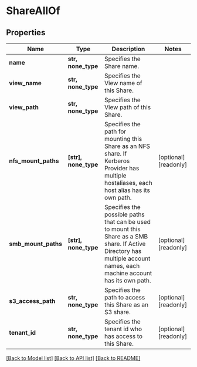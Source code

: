 # ShareAllOf


## Properties
Name | Type | Description | Notes
------------ | ------------- | ------------- | -------------
**name** | **str, none_type** | Specifies the Share name. | 
**view_name** | **str, none_type** | Specifies the View name of this Share. | 
**view_path** | **str, none_type** | Specifies the View path of this Share. | 
**nfs_mount_paths** | **[str], none_type** | Specifies the path for mounting this Share as an NFS share. If Kerberos Provider has multiple hostaliases, each host alias has its own path. | [optional] [readonly] 
**smb_mount_paths** | **[str], none_type** | Specifies the possible paths that can be used to mount this Share as a SMB share. If Active Directory has multiple account names, each machine account has its own path. | [optional] [readonly] 
**s3_access_path** | **str, none_type** | Specifies the path to access this Share as an S3 share. | [optional] [readonly] 
**tenant_id** | **str, none_type** | Specifies the tenant id who has access to this Share. | [optional] [readonly] 

[[Back to Model list]](../README.md#documentation-for-models) [[Back to API list]](../README.md#documentation-for-api-endpoints) [[Back to README]](../README.md)



